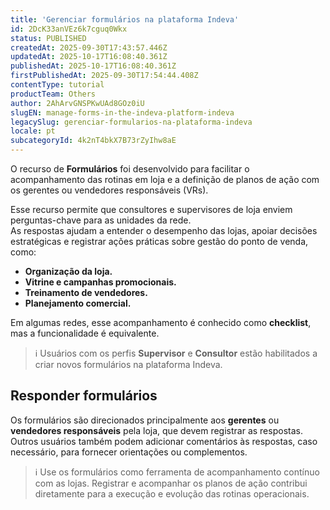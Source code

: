 ```yaml
---
title: 'Gerenciar formulários na plataforma Indeva'
id: 2DcK33anVEz6k7cguq0Wkx
status: PUBLISHED
createdAt: 2025-09-30T17:43:57.446Z
updatedAt: 2025-10-17T16:08:40.361Z
publishedAt: 2025-10-17T16:08:40.361Z
firstPublishedAt: 2025-09-30T17:54:44.408Z
contentType: tutorial
productTeam: Others
author: 2AhArvGNSPKwUAd8GOz0iU
slugEN: manage-forms-in-the-indeva-platform-indeva
legacySlug: gerenciar-formularios-na-plataforma-indeva
locale: pt
subcategoryId: 4k2nT4bkX7B73rZyIhw8aE
---
```


O recurso de **Formulários** foi desenvolvido para facilitar o acompanhamento das rotinas em loja e a definição de planos de ação com os gerentes ou vendedores responsáveis (VRs).

Esse recurso permite que consultores e supervisores de loja enviem perguntas-chave para as unidades da rede.  
As respostas ajudam a entender o desempenho das lojas, apoiar decisões estratégicas e registrar ações práticas sobre gestão do ponto de venda, como:

- **Organização da loja.**  
- **Vitrine e campanhas promocionais.**  
- **Treinamento de vendedores.**  
- **Planejamento comercial.**

Em algumas redes, esse acompanhamento é conhecido como **checklist**, mas a funcionalidade é equivalente.

> ℹ️ Usuários com os perfis **Supervisor** e **Consultor** estão habilitados a criar novos formulários na plataforma Indeva.

## Responder formulários

Os formulários são direcionados principalmente aos **gerentes** ou **vendedores responsáveis** pela loja, que devem registrar as respostas.  
Outros usuários também podem adicionar comentários às respostas, caso necessário, para fornecer orientações ou complementos.

> ℹ️ Use os formulários como ferramenta de acompanhamento contínuo com as lojas. Registrar e acompanhar os planos de ação contribui diretamente para a execução e evolução das rotinas operacionais.

